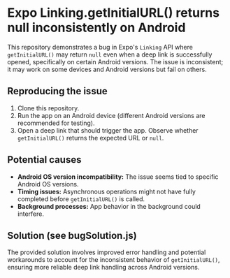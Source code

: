 # Expo Linking.getInitialURL() returns null inconsistently on Android

This repository demonstrates a bug in Expo's `Linking` API where `getInitialURL()` may return `null` even when a deep link is successfully opened, specifically on certain Android versions.  The issue is inconsistent; it may work on some devices and Android versions but fail on others.

## Reproducing the issue

1. Clone this repository.
2. Run the app on an Android device (different Android versions are recommended for testing).
3. Open a deep link that should trigger the app.  Observe whether `getInitialURL()` returns the expected URL or `null`.

## Potential causes

- **Android OS version incompatibility:**  The issue seems tied to specific Android OS versions.
- **Timing issues:** Asynchronous operations might not have fully completed before `getInitialURL()` is called.
- **Background processes:**  App behavior in the background could interfere.

## Solution (see bugSolution.js)
The provided solution involves improved error handling and potential workarounds to account for the inconsistent behavior of `getInitialURL()`, ensuring more reliable deep link handling across Android versions.